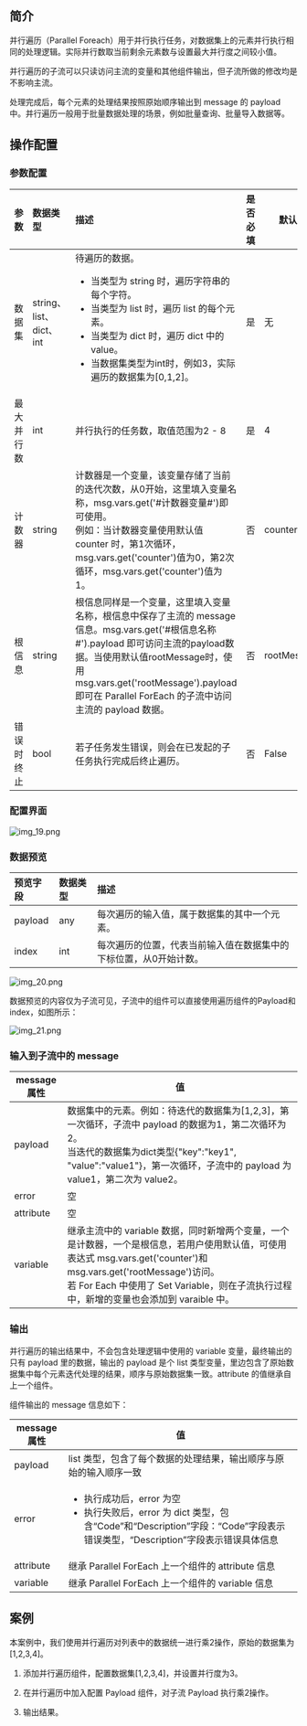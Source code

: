 ## 简介

并行遍历（Parallel Foreach）用于并行执行任务，对数据集上的元素并行执行相同的处理逻辑。实际并行数取当前剩余元素数与设置最大并行度之间较小值。

并行遍历的子流可以只读访问主流的变量和其他组件输出，但子流所做的修改均是不影响主流。

处理完成后，每个元素的处理结果按照原始顺序输出到 message 的 payload 中。并行遍历一般用于批量数据处理的场景，例如批量查询、批量导入数据等。

## 操作配置

### 参数配置

| 参数    | 数据类型                 | 描述                                                                                                                                                                                     | 是否必填 | 默认值         |
|:------|:---------------------|:---------------------------------------------------------------------------------------------------------------------------------------------------------------------------------------|:-----|-------------|
| 数据集   | string、list、dict、int | 待遍历的数据。<ul><li>当类型为 string 时，遍历字符串的每个字符。</li><li>当类型为 list 时，遍历 list 的每个元素。</li><li>当类型为 dict 时，遍历 dict 中的 value。</li><li>当数据集类型为int时，例如3，实际遍历的数据集为[0,1,2]。 </li>    </ul>                                                 | 是    | 无           |
| 最大并行数 | int                  | 并行执行的任务数，取值范围为2 - 8                                                                                                                                                                      | 是    | 4           |
| 计数器   | string               | 计数器是一个变量，该变量存储了当前的迭代次数，从0开始，这里填入变量名称，msg.vars.get('#计数器变量#')即可使用。<br>例如：当计数器变量使用默认值 counter 时，第1次循环，msg.vars.get('counter')值为0，第2次循环，msg.vars.get('counter')值为1。                              | 否    | counter     |
| 根信息   | string               | 根信息同样是一个变量，这里填入变量名称，根信息中保存了主流的 message 信息。msg.vars.get('#根信息名称#').payload 即可访问主流的payload数据。当使用默认值rootMessage时，使用 msg.vars.get('rootMessage').payload 即可在 Parallel ForEach 的子流中访问主流的 payload 数据。 | 否    | rootMessage |
| 错误时终止 | bool                 | 若子任务发生错误，则会在已发起的子任务执行完成后终止遍历。                                                                                                                                                           | 否    | False       |

### 配置界面
![img_19.png](https://staticintl.cloudcachetci.com/yehe/backend-news/xS64664_1.png)

### 数据预览

| 预览字段    | 数据类型 | 描述                               |
|:--------|:-----|:---------------------------------|
| payload | any  | 每次遍历的输入值，属于数据集的其中一个元素。            |
| index   | int  | 每次遍历的位置，代表当前输入值在数据集中的下标位置，从0开始计数。 |

![img_20.png](https://staticintl.cloudcachetci.com/yehe/backend-news/ngPc702_2.png)

数据预览的内容仅为子流可见，子流中的组件可以直接使用遍历组件的Payload和index，如图所示：

![img_21.png](https://staticintl.cloudcachetci.com/yehe/backend-news/HJ4c735_3.png)

### 输入到子流中的 message

| message 属性 | 值                                                                                                                                                                         |
|-----------|---------------------------------------------------------------------------------------------------------------------------------------------------------------------------|
| payload   | 数据集中的元素。例如：待迭代的数据集为[1,2,3]，第一次循环，子流中 payload 的数据为1，第二次循环为2。<br/>当迭代的数据集为dict类型{"key":"key1", "value":"value1"}，第一次循环，子流中的 payload 为 value1，第二次为 value2。            |
| error     | 空                                                                                                                                                                         |
| attribute | 空                                                                                                                                                                         |
| variable  | 继承主流中的 variable 数据，同时新增两个变量，一个是计数器，一个是根信息，若用户使用默认值，可使用表达式 msg.vars.get('counter')和msg.vars.get('rootMessage')访问。<br/>若 For Each 中使用了 Set Variable，则在子流执行过程中，新增的变量也会添加到 varaible 中。 |

### 输出

并行遍历的输出结果中，不会包含处理逻辑中使用的 variable 变量，最终输出的只有 payload 里的数据，输出的 payload 是个 list 类型变量，里边包含了原始数据集中每个元素迭代处理的结果，顺序与原始数据集一致。attribute 的值继承自上一个组件。

组件输出的 message 信息如下：

| message 属性 | 值                                                                                                |
|-----------|--------------------------------------------------------------------------------------------------|
| payload   | list 类型，包含了每个数据的处理结果，输出顺序与原始的输入顺序一致                                                               |
| error     | <ul><li>执行成功后，error 为空</li><li>执行失败后，error 为 dict 类型，包含“Code”和“Description”字段：“Code”字段表示错误类型，“Description”字段表示错误具体信息</li></ul> |
| attribute | 继承 Parallel ForEach 上一个组件的 attribute 信息                                                              |
| variable  | 继承 Parallel ForEach 上一个组件的 variable 信息                                                               |


## 案例

本案例中，我们使用并行遍历对列表中的数据统一进行乘2操作，原始的数据集为 [1,2,3,4]。

1. 添加并行遍历组件，配置数据集[1,2,3,4]，并设置并行度为3。

2. 在并行遍历中加入配置 Payload 组件，对子流 Payload 执行乘2操作。

3. 输出结果。

